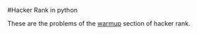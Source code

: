 #Hacker Rank in python

These are the problems of the [warmup](https://www.hackerrank.com/domains/algorithms/warmup) section of hacker rank.

